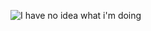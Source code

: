 ![I have no idea what i'm doing](https://pmpmobile.files.wordpress.com/2014/03/i-have-no-idea-what-im-doing-8.jpg "I have no idea what i'm doing")
